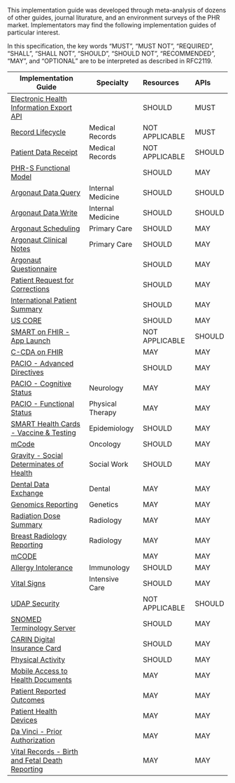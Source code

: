 This implementation guide was developed through meta-analysis of dozens of other guides, journal liturature, and an environment surveys of the PHR market.  Implementators may find the following implementation guides of particular interest.

In this specification, the key words “MUST”, “MUST NOT”, “REQUIRED”, “SHALL”, “SHALL NOT”, “SHOULD”, “SHOULD NOT”, “RECOMMENDED”, “MAY”, and “OPTIONAL” are to be interpreted as described in RFC2119.

| Implementation Guide  | Specialty | Resources | APIs |
| --------------------- | --------  | :-------- | :-------- | 
| [Electronic Health Information Export API](https://build.fhir.org/ig/argonautproject/ehi-api/) |   | SHOULD | MUST |
| [Record Lifecycle](https://build.fhir.org/ig/HL7/ehrs-rle-ig/) | Medical Records | NOT APPLICABLE | MUST |
| [Patient Data Receipt](https://open-health-manager.github.io/patient-data-receipt-ig/) | Medical Records | NOT APPLICABLE | SHOULD |
| [PHR-S Functional Model](https://www.hl7.org/implement/standards/product_brief.cfm?product_id=88)  |  | SHOULD | MAY |
| [Argonaut Data Query](http://www.fhir.org/guides/argonaut/r2/) | Internal Medicine  | SHOULD | SHOULD |
| [Argonaut Data Write](https://hackmd.io/@erichaas/rJVqJGmeY/%2FwTGb4Gk6R6O4NVut5yaJig) | Internal Medicine  | SHOULD | SHOULD |
| [Argonaut Scheduling](http://fhir.org/guides/argonaut/scheduling/) | Primary Care | SHOULD | MAY |
| [Argonaut Clinical Notes](http://fhir.org/guides/argonaut/clinicalnotes/) | Primary Care  | SHOULD | MAY |
| [Argonaut Questionnaire](http://fhir.org/guides/argonaut/questionnaire/) |   | SHOULD | MAY |
| [Patient Request for Corrections](https://build.fhir.org/ig/HL7/fhir-patient-correction/) |   | SHOULD | MAY |
| [International Patient Summary](http://hl7.org/fhir/uv/ips/) |   | SHOULD | MAY |
| [US CORE](https://www.hl7.org/fhir/us/core/) |   | SHOULD | MAY |
| [SMART on FHIR - App Launch](https://hl7.org/fhir/smart-app-launch/) |   | NOT APPLICABLE | SHOULD |
| [C-CDA on FHIR](http://hl7.org/fhir/us/ccda/) |   | MAY | MAY |
| [PACIO - Advanced Directives](https://build.fhir.org/ig/HL7/fhir-pacio-adi/) |   | SHOULD | MAY |
| [PACIO - Cognitive Status](https://build.fhir.org/ig/HL7/fhir-pacio-cognitive-status/) | Neurology | MAY | MAY |
| [PACIO - Functional Status](https://build.fhir.org/ig/HL7/fhir-pacio-functional-status/) | Physical Therapy | MAY | MAY |
| [SMART Health Cards - Vaccine & Testing](https://build.fhir.org/ig/HL7/fhir-shc-vaccination-ig/) | Epidemiology  | SHOULD | MAY |
| [mCode](https://build.fhir.org/ig/HL7/fhir-mCODE-ig/branches/master/examples.html) | Oncology | SHOULD | MAY |
| [Gravity - Social Determinates of Health](https://build.fhir.org/ig/HL7/fhir-sdoh-clinicalcare/) | Social Work | SHOULD | MAY |
| [Dental Data Exchange](https://build.fhir.org/ig/HL7/dental-data-exchange/) | Dental  | MAY | MAY |
| [Genomics Reporting](https://build.fhir.org/ig/HL7/genomics-reporting/artifacts.html) | Genetics | MAY | MAY |
| [Radiation Dose Summary](https://build.fhir.org/ig/HL7/fhir-radiation-dose-summary-ig/) | Radiology  | MAY | MAY |
| [Breast Radiology Reporting](https://build.fhir.org/ig/HL7/fhir-breast-radiology-ig/) |  Radiology | MAY | MAY |
| [mCODE](http://hl7.org/fhir/us/mcode/) | | MAY | MAY |
| [Allergy Intolerance](https://build.fhir.org/ig/hl7ch/ch-allergyintolerance/document.html) | Immunology  | SHOULD | MAY |
| [Vital Signs](https://build.fhir.org/ig/HL7/cimi-vital-signs/) | Intensive Care  | SHOULD | MAY |
| [UDAP Security](https://build.fhir.org/ig/HL7/fhir-udap-security-ig/) |   | NOT APPLICABLE | SHOULD |
| [SNOMED Terminology Server](https://build.fhir.org/ig/IHTSDO/snomed-ig/) |   | SHOULD | MAY |
| [CARIN Digital Insurance Card](https://build.fhir.org/ig/HL7/carin-digital-insurance-card/) |   | SHOULD | MAY |
| [Physical Activity](https://build.fhir.org/ig/HL7/physical-activity) | | SHOULD | MAY |
| [Mobile Access to Health Documents](https://profiles.ihe.net/ITI/MHD/) |   | MAY | MAY |
| [Patient Reported Outcomes](http://hl7.org/fhir/us/patient-reported-outcomes/2019May/index.html) |   | MAY | MAY |
| [Patient Health Devices](http://hl7.org/fhir/uv/phd/2019May/) |   | MAY | MAY |
| [Da Vinci - Prior Authorization](http://hl7.org/fhir/us/davinci-pas/) |   | MAY | MAY |
| [Vital Records -  Birth and Fetal Death Reporting](http://hl7.org/fhir/us/bfdr/artifacts.html) |   | MAY | MAY |




